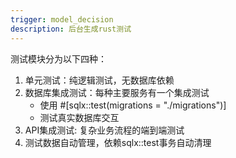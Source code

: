 ```yaml
---
trigger: model_decision
description: 后台生成rust测试
---
```


测试模块分为以下四种：

1. 单元测试：纯逻辑测试，无数据库依赖
2. 数据库集成测试：每种主要服务有一个集成测试
   - 使用 #[sqlx::test(migrations = "./migrations")]
   - 测试真实数据库交互
3. API集成测试: 复杂业务流程的端到端测试
4. 测试数据自动管理，依赖sqlx::test事务自动清理